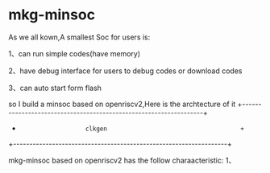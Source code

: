 # mkg-minsoc
As we all kown,A smallest Soc for users is:

1、can run simple codes(have memory) 

2、have debug interface for users to debug codes or download codes

3、can auto start form flash 

so I build a minsoc based on openriscv2,Here is the archtecture of it
+------------------------------------------------------------------+
+                       clkgen                                     +
+------------------------------------------------------------------+







mkg-minsoc based on openriscv2 has the follow charaacteristic:
1、
